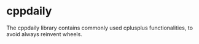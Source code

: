 # cppdaily
The cppdaily library contains commonly used cplusplus functionalities, to avoid always reinvent wheels. 
